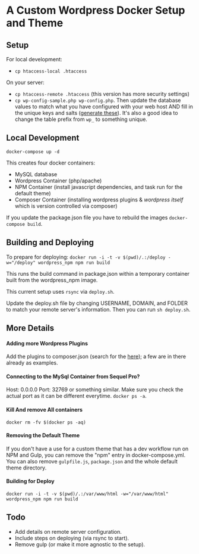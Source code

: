 # A Custom Wordpress Docker Setup and Theme

## Setup

For local development:
- `cp htaccess-local .htaccess`

On your server:
- `cp htaccess-remote .htaccess` (this version has more security settings)
- `cp wp-config-sample.php wp-config.php`. Then update the database values to match what you have configured with your web host AND fill in the unique keys and salts ([generate these](https://api.wordpress.org/secret-key/1.1/salt)). It's also a good idea to change the table prefix from `wp_` to something unique.

## Local Development
`docker-compose up -d`

This creates four docker containers:
- MySQL database
- Wordpress Container (php/apache)
- NPM Container (install javascript dependencies, and task run for the default theme)
- Composer Container (installing wordpress plugins & *wordpress itself* which is version controlled via composer)

If you update the package.json file you have to rebuild the images `docker-compose build`.

## Building and Deploying

To prepare for deploying:
`docker run -i -t -v $(pwd)/.:/deploy -w="/deploy" wordpress_npm npm run build`

This runs the build command in package.json within a temporary container built from the wordpress_npm image.

This current setup uses `rsync` via `deploy.sh`.

Update the deploy.sh file by changing USERNAME, DOMAIN, and FOLDER to match your remote server's information. Then you can run `sh deploy.sh`.

## More Details

#### Adding more Wordpress Plugins
Add the plugins to composer.json (search for the [here](https://wpackagist.org)); a few are in there already as examples.

#### Connecting to the MySql Container from Sequel Pro?
Host: 0.0.0.0
Port: 32769 or something similar.
Make sure you check the actual port as it can be different everytime. `docker ps -a`.

#### Kill And remove All containers
`docker rm -fv $(docker ps -aq)`

#### Removing the Default Theme
If you don't have a use for a custom theme that has a dev workflow run on NPM and Gulp, you can remove the "npm" entry in docker-compose.yml. You can also remove `gulpfile.js`, `package.json` and the whole default theme directory.

#### Building for Deploy
`docker run -i -t -v $(pwd)/.:/var/www/html -w="/var/www/html" wordpress_npm npm run build`

## Todo
- Add details on remote server configuration.
- Include steps on deploying (via rsync to start).
- Remove gulp (or make it more agnostic to the setup).
